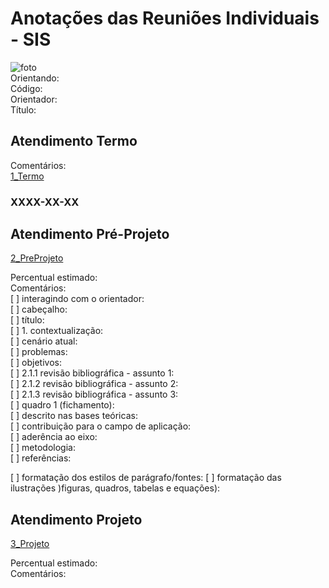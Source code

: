 # Anotações das Reuniões Individuais - SIS  

![foto](foto.png "foto")  
Orientando:  
Código:  
Orientador:  
Título:  

## Atendimento Termo  

Comentários:  
[1_Termo](1_Termo.pdf "1_Termo")  

### XXXX-XX-XX

## Atendimento Pré-Projeto  

[2_PreProjeto](2_PreProjeto.docx "2_PreProjeto")  

Percentual estimado:  
Comentários:  
[ ] interagindo com o orientador:  
[ ] cabeçalho:  
[ ] título:  
[ ] 1. contextualização:  
[ ] cenário atual:  
[ ] problemas:  
[ ] objetivos:  
[ ] 2.1.1 revisão bibliográfica - assunto 1:  
[ ] 2.1.2 revisão bibliográfica - assunto 2:  
[ ] 2.1.3 revisão bibliográfica - assunto 3:  
[ ] quadro 1 (fichamento):  
[ ] descrito nas bases teóricas:  
[ ] contribuição para o campo de aplicação:  
[ ] aderência ao eixo:  
[ ] metodologia:  
[ ] referências:  

[ ] formatação dos estilos de parágrafo/fontes:
[ ] formatação das ilustrações )figuras, quadros, tabelas e equações):  

## Atendimento Projeto  

[3_Projeto](3_Projeto.docx "3_Projeto")  

Percentual estimado:  
Comentários:  

